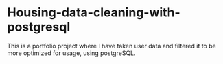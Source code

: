 # Housing-data-cleaning-with-postgresql
This is a portfolio project where I have taken user data and filtered it to be more optimized for usage, using postgreSQL.
